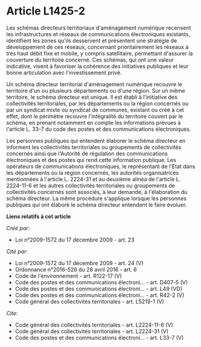 # Article L1425-2

Les schémas directeurs territoriaux d'aménagement numérique recensent les infrastructures et réseaux de communications
électroniques existants, identifient les zones qu'ils desservent et présentent une stratégie de développement de ces réseaux,
concernant prioritairement les réseaux à très haut débit fixe et mobile, y compris satellitaire, permettant d'assurer la
couverture du territoire concerné. Ces schémas, qui ont une valeur indicative, visent à favoriser la cohérence des
initiatives publiques et leur bonne articulation avec l'investissement privé. 

Un schéma directeur territorial d'aménagement numérique recouvre le territoire d'un ou plusieurs départements ou d'une
région. Sur un même territoire, le schéma directeur est unique. Il est établi à l'initiative des collectivités territoriales,
par les départements ou la région concernés ou par un syndicat mixte ou syndicat de communes, existant ou créé à cet effet,
dont le périmètre recouvre l'intégralité du territoire couvert par le schéma, en prenant notamment en compte les informations
prévues à l'article L. 33-7 du code des postes et des communications électroniques. 

Les personnes publiques qui entendent élaborer le schéma directeur en informent les collectivités territoriales ou
groupements de collectivités concernés ainsi que l'Autorité de régulation des communications électroniques et des postes qui
rend cette information publique. Les opérateurs de communications électroniques, le représentant de l'Etat dans les
départements ou la région concernés, les autorités organisatrices mentionnées à l'article L. 2224-31 et au deuxième alinéa de
l'article L. 2224-11-6 et les autres collectivités territoriales ou groupements de collectivités concernés sont associés, à
leur demande, à l'élaboration du schéma directeur. La même procédure s'applique lorsque les personnes publiques qui ont
élaboré le schéma directeur entendent le faire évoluer.

**Liens relatifs à cet article**

_Créé par_:

  - Loi n°2009-1572 du 17 décembre 2009 - art. 23

_Cité par_:

  - Loi n°2009-1572 du 17 décembre 2009 - art. 24 (V)
  - Ordonnance n°2016-526 du 28 avril 2016 - art. 6
  - Code de l'environnement - art. R122-17 (V)
  - Code des postes et des communications électroni... - art. D407-5 (V)
  - Code des postes et des communications électroni... - art. L49 (VD)
  - Code des postes et des communications électroni... - art. R42-2 (V)
  - Code général des collectivités territoriales - art. L5219-1 (V)

_Cite_:

  - Code général des collectivités territoriales - art. L2224-11-6 (V)
  - Code général des collectivités territoriales - art. L2224-31 (V)
  - Code des postes et des communications électroni... - art. L33-7 (V)

